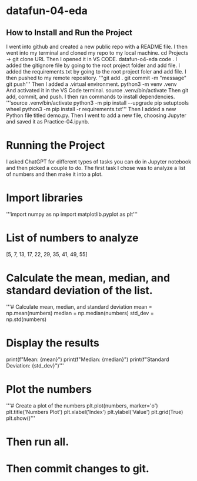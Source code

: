 # datafun-04-eda
## How to Install and Run the Project
I went into github and created a new public repo with a README file. I then went into my terminal and cloned my repo to my local machine.
    cd Projects -> git clone URL
Then I opened it in VS CODE.
    datafun-o4-eda code . 
I added the gitignore file by going to the root project folder and add file. 
I added the requirements.txt by going to the root project foler and add file.
I then pushed to my remote repository.
    '''git add . 
    git commit -m "message"
    git push'''
Then I added a .virtual environment.
    python3 -m venv .venv    
And activated it in the VS Code terminal.
    source .venv/bin/activate
Then git add, commit, and push. 
I then ran commands to install dependencies.
    '''source .venv/bin/activate
python3 -m pip install --upgrade pip setuptools wheel
python3 -m pip install -r requirements.txt'''
Then I added a new Python file titled demo.py.
Then I went to add a new file, choosing Jupyter and saved it as Practice-04.ipynb.

# Running the Project
I asked ChatGPT for different types of tasks you can do in Jupyter notebook and then picked a couple to do. The first task I chose was to analyze a list of numbers and then make it into a plot. 

# Import libraries
'''import numpy as np
import matplotlib.pyplot as plt'''

# List of numbers to analyze
[5, 7, 13, 17, 22, 29, 35, 41, 49, 55]

# Calculate the mean, median, and standard deviation of the list.
'''# Calculate mean, median, and standard deviation
mean = np.mean(numbers)
median = np.median(numbers)
std_dev = np.std(numbers)

# Display the results
print(f"Mean: {mean}")
print(f"Median: {median}")
print(f"Standard Deviation: {std_dev}")'''

# Plot the numbers
'''# Create a plot of the numbers
plt.plot(numbers, marker='o')
plt.title('Numbers Plot')
plt.xlabel('Index')
plt.ylabel('Value')
plt.grid(True)
plt.show()'''

# Then run all. 
# Then commit changes to git. 

